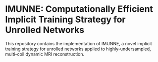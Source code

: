 # IMUNNE: Computationally Efficient Implicit Training Strategy for Unrolled Networks  
This repository contains the implementation of IMUNNE, a novel implicit training strategy for unrolled networks applied to highly-undersampled, multi-coil dynamic MRI reconstruction.
